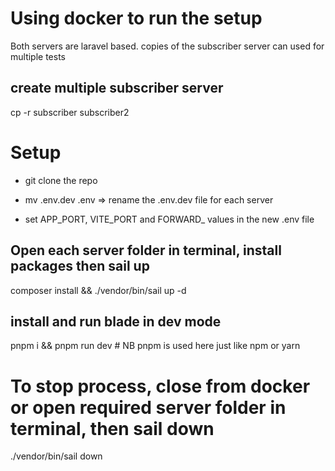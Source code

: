 # Using docker to run the setup

Both servers are laravel based. copies of the subscriber server can used for multiple tests
## create multiple subscriber server
cp -r subscriber subscriber2

# Setup

- git clone the repo

- mv .env.dev .env   => rename the .env.dev file for each server

- set APP_PORT, VITE_PORT and FORWARD_ values in the new .env file

## Open each server folder in terminal, install packages then sail up
composer install && ./vendor/bin/sail up -d

## install and run blade in dev mode
pnpm i && pnpm run dev  # NB pnpm is used here just like npm or yarn 
# To stop process, close from docker or open required server folder in terminal, then sail down
./vendor/bin/sail down

